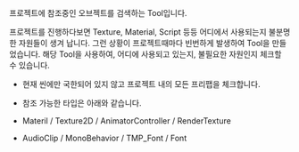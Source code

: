 프로젝트에 참조중인 오브젝트를 검색하는 Tool입니다.

프로젝트를 진행하다보면 Texture, Material, Script 등등 어디에서 사용되는지 불분명한 자원들이 생겨 납니다.
그런 상황이 프로젝트때마다 빈번하게 발생하여 Tool을 만들었습니다.
해당 Tool을 사용하여, 어디에 사용되고 있는지, 불필요한 자원인지 체크할 수 있습니다.

- 현재 씬에만 국한되어 있지 않고 프로젝트 내의 모든 프리팹을 체크합니다.

- 참조 가능한 타입은 아래와 같습니다.
- Materil / Texture2D / AnimatorController / RenderTexture 
- AudioClip  / MonoBehavior / TMP_Font / Font
 
